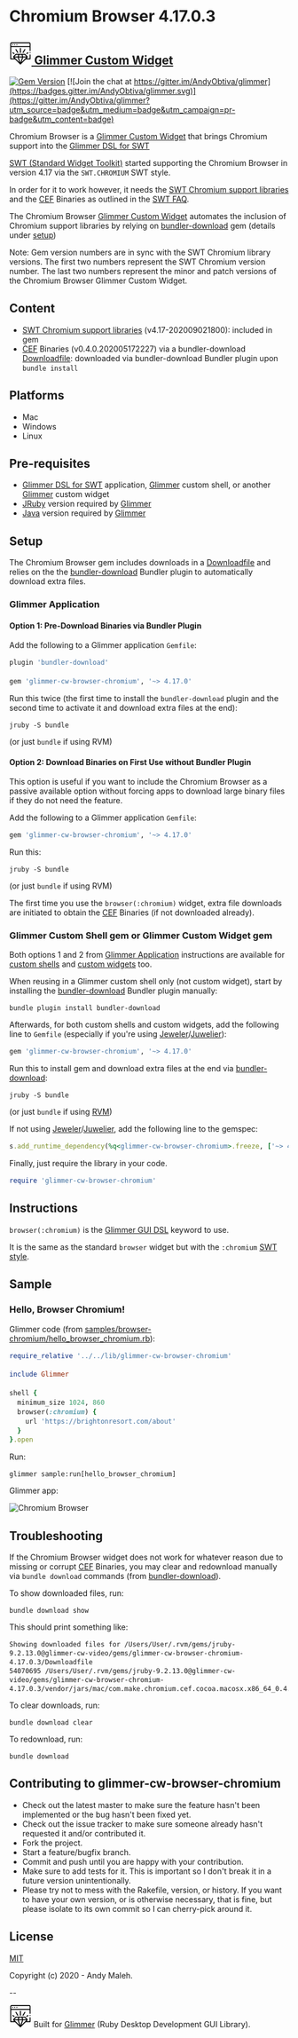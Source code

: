 # Chromium Browser 4.17.0.3
## [<img src="https://raw.githubusercontent.com/AndyObtiva/glimmer/master/images/glimmer-logo-hi-res.png" height=40 /> Glimmer Custom Widget](https://github.com/AndyObtiva/glimmer#custom-widget-gem)
[![Gem Version](https://badge.fury.io/rb/glimmer-cw-browser-chromium.svg)](http://badge.fury.io/rb/glimmer-cw-browser-chromium)
[![Join the chat at https://gitter.im/AndyObtiva/glimmer](https://badges.gitter.im/AndyObtiva/glimmer.svg)](https://gitter.im/AndyObtiva/glimmer?utm_source=badge&utm_medium=badge&utm_campaign=pr-badge&utm_content=badge)

Chromium Browser is a [Glimmer Custom Widget](https://github.com/AndyObtiva/glimmer#custom-widget-gem) that brings Chromium support into the [Glimmer DSL for SWT](https://github.com/AndyObtiva/glimmer-dsl-swt)

[SWT (Standard Widget Toolkit)](https://www.eclipse.org/swt/) started supporting the Chromium Browser in version 4.17 via the `SWT.CHROMIUM` SWT style.

In order for it to work however, it needs the [SWT Chromium support libraries](https://download.eclipse.org/eclipse/downloads/drops4/R-4.17-202009021800/#SWTChromium) and the [CEF](https://bitbucket.org/chromiumembedded/cef/src/master/) Binaries as outlined in the [SWT FAQ](https://www.eclipse.org/swt/faq.php#howusechromium).

The Chromium Browser [Glimmer Custom Widget](https://github.com/AndyObtiva/glimmer#custom-widget-gem) automates the inclusion of Chromium support libraries by relying on [bundler-download](https://github.com/AndyObtiva/bundler-download) gem (details under [setup](#setup))

Note: Gem version numbers are in sync with the SWT Chromium library versions. The first two numbers represent the SWT Chromium version number. The last two numbers represent the minor and patch versions of the Chromium Browser Glimmer Custom Widget.

## Content

- [SWT Chromium support libraries](https://download.eclipse.org/eclipse/downloads/drops4/R-4.17-202009021800/#SWTChromium) (v4.17-202009021800): included in gem
- [CEF](https://bitbucket.org/chromiumembedded/cef/src/master/) Binaries (v0.4.0.202005172227) via a bundler-download [Downloadfile](Downloadfile): downloaded via bundler-download Bundler plugin upon `bundle install`

## Platforms

- Mac
- Windows
- Linux

## Pre-requisites

- [Glimmer DSL for SWT](https://github.com/AndyObtiva/glimmer-dsl-swt) application, [Glimmer](https://github.com/AndyObtiva/glimmer-dsl-swt) custom shell, or another [Glimmer](https://github.com/AndyObtiva/glimmer-dsl-swt) custom widget
- [JRuby](https://github.com/AndyObtiva/glimmer-dsl-swt#pre-requisites) version required by [Glimmer](https://github.com/AndyObtiva/glimmer-dsl-swt)
- [Java](https://github.com/AndyObtiva/glimmer-dsl-swt#pre-requisites) version required by [Glimmer](https://github.com/AndyObtiva/glimmer-dsl-swt)

## Setup

The Chromium Browser gem includes downloads in a [Downloadfile](Downloadfile) and relies on the the [bundler-download](https://github.com/AndyObtiva/bundler-download) Bundler plugin to automatically download extra files.

### Glimmer Application

#### Option 1: Pre-Download Binaries via Bundler Plugin

Add the following to a Glimmer application `Gemfile`:

```ruby
plugin 'bundler-download'

gem 'glimmer-cw-browser-chromium', '~> 4.17.0'
```

Run this twice (the first time to install the `bundler-download` plugin and the second time to activate it and download extra files at the end):

```
jruby -S bundle
```

(or just `bundle` if using RVM)

#### Option 2: Download Binaries on First Use without Bundler Plugin

This option is useful if you want to include the Chromium Browser as a passive available option without forcing apps to download large binary files if they do not need the feature.

Add the following to a Glimmer application `Gemfile`:

```ruby
gem 'glimmer-cw-browser-chromium', '~> 4.17.0'
```

Run this:

```
jruby -S bundle
```

(or just `bundle` if using RVM)

The first time you use the `browser(:chromium)` widget, extra file downloads are initiated to obtain the [CEF](https://bitbucket.org/chromiumembedded/cef/src/master/) Binaries (if not downloaded already).

### Glimmer Custom Shell gem or Glimmer Custom Widget gem

Both options 1 and 2 from [Glimmer Application](#glimmer-application) instructions are available for [custom shells](https://github.com/AndyObtiva/glimmer-dsl-swt#custom-shells) and [custom widgets](https://github.com/AndyObtiva/glimmer-dsl-swt#custom-widget) too.

When reusing in a Glimmer custom shell only (not custom widget), start by installing the [bundler-download](https://github.com/AndyObtiva/bundler-download) Bundler plugin manually:

```
bundle plugin install bundler-download
```

Afterwards, for both custom shells and custom widgets, add the following line to `Gemfile` (especially if you're using [Jeweler](https://github.com/technicalpickles/jeweler)/[Juwelier](https://github.com/flajann2/juwelier)):

```ruby
gem 'glimmer-cw-browser-chromium', '~> 4.17.0'
```

Run this to install gem and download extra files at the end via [bundler-download](https://github.com/AndyObtiva/bundler-download):

```
jruby -S bundle
```

(or just `bundle` if using [RVM](https://rvm.io))

If not using [Jeweler](https://github.com/technicalpickles/jeweler)/[Juwelier](https://github.com/flajann2/juwelier), add the following line to the gemspec:

```ruby
s.add_runtime_dependency(%q<glimmer-cw-browser-chromium>.freeze, ['~> 4.17.0'])
```

Finally, just require the library in your code.

```ruby
require 'glimmer-cw-browser-chromium'
```

## Instructions

`browser(:chromium)` is the [Glimmer GUI DSL](https://github.com/AndyObtiva/glimmer-dsl-swt#glimmer-gui-dsl-syntax) keyword to use.

It is the same as the standard `browser` widget but with the `:chromium` [SWT style](https://github.com/AndyObtiva/glimmer-dsl-swt#widget-styles).

## Sample

### Hello, Browser Chromium!

Glimmer code (from [samples/browser-chromium/hello_browser_chromium.rb](samples/browser-chromium/hello_browser_chromium.rb)):

```ruby
require_relative '../../lib/glimmer-cw-browser-chromium'

include Glimmer

shell {
  minimum_size 1024, 860
  browser(:chromium) {
    url 'https://brightonresort.com/about'
  }
}.open
```

Run:

```
glimmer sample:run[hello_browser_chromium]
```

Glimmer app:

![Chromium Browser](https://raw.githubusercontent.com/AndyObtiva/glimmer-dsl-swt/master/images/glimmer-hello-browser.png)

## Troubleshooting

If the Chromium Browser widget does not work for whatever reason due to missing or corrupt [CEF](https://bitbucket.org/chromiumembedded/cef/src/master/) Binaries, you may clear and redownload manually via `bundle download` commands (from [bundler-download](https://github.com/AndyObtiva/bundler-download)).

To show downloaded files, run:

```
bundle download show
```

This should print something like:

```
Showing downloaded files for /Users/User/.rvm/gems/jruby-9.2.13.0@glimmer-cw-video/gems/glimmer-cw-browser-chromium-4.17.0.3/Downloadfile
54070695 /Users/User/.rvm/gems/jruby-9.2.13.0@glimmer-cw-video/gems/glimmer-cw-browser-chromium-4.17.0.3/vendor/jars/mac/com.make.chromium.cef.cocoa.macosx.x86_64_0.4.0.202005172227.jar
```

To clear downloads, run:

```
bundle download clear
```

To redownload, run:

```
bundle download
```

## Contributing to glimmer-cw-browser-chromium
 
- Check out the latest master to make sure the feature hasn't been implemented or the bug hasn't been fixed yet.
- Check out the issue tracker to make sure someone already hasn't requested it and/or contributed it.
- Fork the project.
- Start a feature/bugfix branch.
- Commit and push until you are happy with your contribution.
- Make sure to add tests for it. This is important so I don't break it in a future version unintentionally.
- Please try not to mess with the Rakefile, version, or history. If you want to have your own version, or is otherwise necessary, that is fine, but please isolate to its own commit so I can cherry-pick around it.

## License

[MIT](LICENSE.txt)

Copyright (c) 2020 - Andy Maleh.

--

[<img src="https://raw.githubusercontent.com/AndyObtiva/glimmer/master/images/glimmer-logo-hi-res.png" height=40 />](https://github.com/AndyObtiva/glimmer) Built for [Glimmer](https://github.com/AndyObtiva/glimmer) (Ruby Desktop Development GUI Library).
